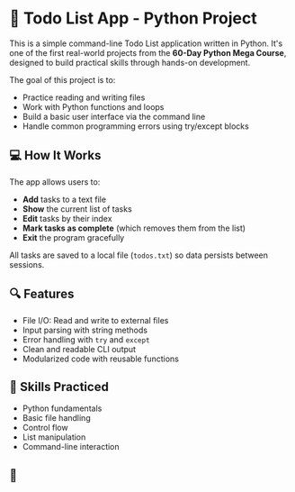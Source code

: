 # 📝 Todo List App - Python Project

This is a simple command-line Todo List application written in Python. It's one of the first real-world projects from the **60-Day Python Mega Course**, designed to build practical skills through hands-on development.

The goal of this project is to:
- Practice reading and writing files
- Work with Python functions and loops
- Build a basic user interface via the command line
- Handle common programming errors using try/except blocks

## 💻 How It Works

The app allows users to:
- **Add** tasks to a text file
- **Show** the current list of tasks
- **Edit** tasks by their index
- **Mark tasks as complete** (which removes them from the list)
- **Exit** the program gracefully

All tasks are saved to a local file (`todos.txt`) so data persists between sessions.

## 🔍 Features

- File I/O: Read and write to external files
- Input parsing with string methods
- Error handling with `try` and `except`
- Clean and readable CLI output
- Modularized code with reusable functions

## 🧠 Skills Practiced

- Python fundamentals
- Basic file handling
- Control flow
- List manipulation
- Command-line interaction

## 🚀
